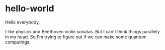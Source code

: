# hello-world

Hello everybody,

I like physics and Beethoven violin sonatas. But I can't think things parallely in my head. So I'm trying to figure out if we can make some quantum computings. 

